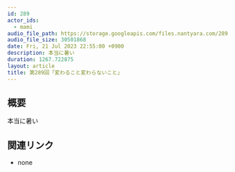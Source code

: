 ```yaml
---
id: 289
actor_ids:
  - mami
audio_file_path: https://storage.googleapis.com/files.nantyara.com/289.mp3
audio_file_size: 30501868
date: Fri, 21 Jul 2023 22:55:00 +0900
description: 本当に暑い
duration: 1267.722875
layout: article
title: 第289回「変わること変わらないこと」
---
```

## 概要

本当に暑い

## 関連リンク

* none
